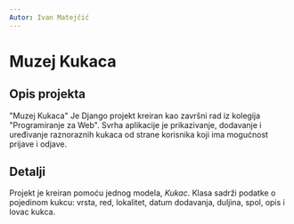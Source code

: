 ```yaml
---
Autor: Ivan Matejčić
---
```


# Muzej Kukaca

## Opis projekta

"Muzej Kukaca" Je Django projekt kreiran kao završni rad iz kolegija "Programiranje za Web".
Svrha aplikacije je prikazivanje, dodavanje i uređivanje raznoraznih kukaca od strane korisnika koji ima mogućnost prijave i odjave.

## Detalji

Projekt je kreiran pomoću jednog modela, *Kukac*. Klasa sadrži podatke o pojedinom kukcu: vrsta, red, lokalitet, datum dodavanja, duljina, spol, opis i lovac kukca.
